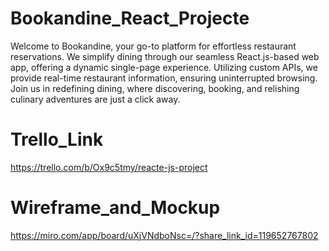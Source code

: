 # Bookandine_React_Projecte
Welcome to Bookandine, your go-to platform for effortless restaurant reservations. We simplify dining through our seamless React.js-based web app, offering a dynamic single-page experience. Utilizing custom APIs, we provide real-time restaurant information, ensuring uninterrupted browsing. Join us in redefining dining, where discovering, booking, and relishing culinary adventures are just a click away.


# Trello_Link
https://trello.com/b/Ox9c5tmy/reacte-js-project


# Wireframe_and_Mockup
https://miro.com/app/board/uXjVNdboNsc=/?share_link_id=119652767802

